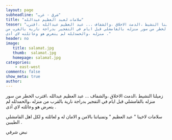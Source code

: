 ```yaml
---
layout: page
subheadline: "شرق - غرب"
title: "سلامات لعبد العظيم عبدالله"
teaser: "زميلنا النشيط ،الدمث الاخلاق ،والشفاف ... عبد العظيم عبدالله ،اقترب
الخطر من سور منزله بالقامشلي قبل ايام في التفجير بدراجة نارية بالقرب من
منزله ،والحمدلله لم يتعرض هو وعائلته لاي أذى ."
header: no
image:
   title: salamat.jpg
   thumb:  salamat.jpg
   homepage: salamat.jpg
categories:
    - east-west
comments: false
show_meta: true
author:
---
```


زميلنا النشيط ،الدمث الاخلاق ،والشفاف ... عبد العظيم عبدالله ،اقترب
الخطر من سور منزله بالقامشلي قبل ايام في التفجير بدراجة نارية بالقرب من
منزله ،والحمدلله لم يتعرض هو وعائلته لاي أذى .

سلامات لاخينا " عبد العظيم " وتمنياتنا بالامن و الامان له و لعائلته و
لكل اهل القامشلي الطيبين .

نبض شرقي
